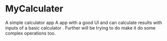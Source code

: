 # MyCalculater
A simple calculator app A app with a good UI and can calculate results with inputs of a basic calculator . Further will be trying to do make it do some complex operations too.
